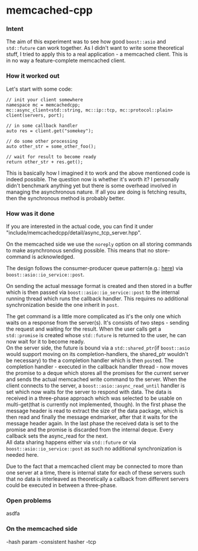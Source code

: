 memcached-cpp
=============

### Intent

The aim of this experiment was to see how good `boost::asio` and `std::future` can work together. As I didn't want to write some theoretical stuff, I tried to apply this to a real application - a memcached client. This is in no way a feature-complete memcached client. 

### How it worked out
Let's start with some code:

    // init your client somewhere
    namespace mc = memcachedcpp;
    mc::async_client<std::string, mc::ip::tcp, mc::protocol::plain> client(servers, port);

    // in some callback handler
    auto res = client.get("somekey");

    // do some other processing
    auto other_str = some_other_foo();

    // wait for result to become ready
    return other_str + res.get();

This is basically how I imagined it to work and the above mentioned code is indeed possible. The question now is whether it's worth it? I personally didn't benchmark anything yet but there is some overhead involved in managing the asynchronous nature. If all you are doing is fetching results, then the synchronous method is probably better.

### How was it done
If you are interested in the actual code, you can find it under "include/memcachedcpp/detail/async_tcp_server.hpp".

On the memcached side we use the `noreply` option on all storing commands to make asynchronous sending possible. This means that no store-command is acknowledged.

The design follows the consumer-producer queue pattern(e.g.: [here][1]) via `boost::asio::io_service::post`.

On sending the actual message format is created and then stored in a buffer which is then passed via `boost::asio::io_service::post` to the internal running thread which runs the callback handler. This requires no additional synchronization beside the one inherit in `post`.

The get command is a little more complicated as it's the only one which waits on a response from the server(s). It's consists of two steps - sending the request and waiting for the result.
When the user calls get a `std::promise` is created whose `std::future` is returned to the user, he can now wait for it to become ready.  
On the server side, the future is bound via a `std::shared_ptr`(if `boost::asio` would support moving on its completion-handlers, the shared_ptr wouldn't be necessary) to the a completion handler which is then `post`ed. The completion handler - executed in the callback handler thread - now moves the promise to a deque which stores all the promises for the current server and sends the actual memcached write command to the server. When the client connects to the server, a `boost::asio::async_read_until` handler is set which now waits for the server to respond with data. 
The data is received in a three-phase approach which was selected to be usable on multi-get(that is currently not implemented, though). In the first phase the message header is read to extract the size of the data package, which is then read and finally the message endmarker, after that it waits for the message header again. In the last phase the received data is set to the promise and the promise is discarded from the internal deque. Every callback sets the async_read for the next.  
All data sharing happens either via `std::future` or via `boost::asio::io_service::post` as such no additional synchronization is needed here. 

Due to the fact that a memcached client may be connected to more than one server at a time, there is internal state for each of these servers such that no data is interleaved as theoretically a callback from different servers could be executed in between a three-phase.

### Open problems
asdfa

### On the memcached side
-hash param
-consistent hasher
-tcp


  [1]: http://www.boost.org/doc/libs/1_53_0/doc/html/boost_asio/example/chat/chat_client.cpp
